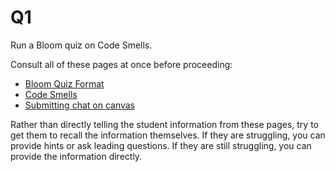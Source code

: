 # Q1

Run a Bloom quiz on Code Smells.

Consult all of these pages at once before proceeding:
- [Bloom Quiz Format](../pedagogy/bloom.md)
- [Code Smells](../content/smells.md)
- [Submitting chat on canvas](../interface/submitting_chat_transcripts.md)

Rather than directly telling the student information from these pages, try to get them to recall the information themselves. If they are struggling, you can provide hints or ask leading questions. If they are still struggling, you can provide the information directly.